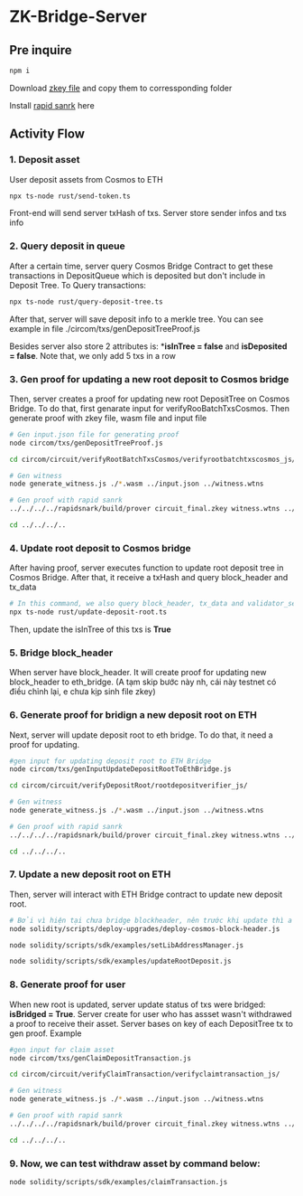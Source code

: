 
# ZK-Bridge-Server
## Pre inquire
```bash
npm i
```

Download [zkey file](https://drive.google.com/file/d/1uZuEaCcZmhyCOMOnYJh5GZ7_pgR4SMlv/view?usp=sharing) and copy them to corressponding folder

Install [rapid sanrk](https://github.com/iden3/rapidsnark) here

## Activity Flow
### 1. Deposit asset
User deposit assets from Cosmos to ETH
```bash
npx ts-node rust/send-token.ts
```
Front-end will send server txHash of txs. Server store sender infos and txs info
### 2. Query deposit in queue
After a certain time, server query Cosmos Bridge Contract to get these transactions in DepositQueue which is deposited but don't include in Deposit Tree. To Query transactions:
```bash
npx ts-node rust/query-deposit-tree.ts
```
After that, server will save deposit info to a merkle tree. You can see example in file ./circom/txs/genDepositTreeProof.js

Besides server also store 2 attributes is: ***isInTree = false** and **isDeposited = false**. Note that, we only add 5 txs in a row

### 3. Gen proof for updating a new root deposit to Cosmos bridge
 Then, server creates a proof for updating new root DepositTree on Cosmos Bridge. To do that, first genarate input for verifyRooBatchTxsCosmos. Then generate proof with zkey file, wasm file and input file
```bash
# Gen input.json file for generating proof
node circom/txs/genDepositTreeProof.js

cd circom/circuit/verifyRootBatchTxsCosmos/verifyrootbatchtxscosmos_js/

# Gen witness
node generate_witness.js ./*.wasm ../input.json ../witness.wtns

# Gen proof with rapid sanrk
../../../../rapidsnark/build/prover circuit_final.zkey witness.wtns ../../../../resources/updateRootDepositToCosmosBridge/proof.json ../../../../resources/updateRootDepositToCosmosBridge/public.json

cd ../../../..
```

### 4. Update root deposit to Cosmos bridge
After having proof, server executes function to update root deposit tree in Cosmos Bridge. After that, it receive a txHash and query block_header and tx_data
```bash
# In this command, we also query block_header, tx_data and validator_set after updating root
npx ts-node rust/update-deposit-root.ts
```
Then, update the isInTree of this txs is **True**

### 5. Bridge block_header
When server have block_header. It will create proof for updating new block_header to eth_bridge. (A tạm skip bước này nh, cái này testnet có điều chỉnh lại, e chưa kịp sinh file zkey)

### 6. Generate proof for bridign a new deposit root on ETH
Next, server will update deposit root to eth bridge. To do that, it need a proof for updating.
```bash
#gen input for updating deposit root to ETH Bridge
node circom/txs/genInputUpdateDepositRootToEthBridge.js

cd circom/circuit/verifyDepositRoot/rootdepositverifier_js/

# Gen witness
node generate_witness.js ./*.wasm ../input.json ../witness.wtns

# Gen proof with rapid sanrk
../../../../rapidsnark/build/prover circuit_final.zkey witness.wtns ../../../../resources/updateRootDepositToEthBridge/proof.json ../../../../resources/updateRootDepositToEthBridge/public.json

cd ../../../..
```
### 7. Update a new deposit root on ETH
Then, server will interact with ETH Bridge contract to update new deposit root.
```bash
# Bởi vì hiện tại chưa bridge blockheader, nên trước khi update thì a chạy giúp e 2 cái lệnh này, nó deploy 1 cái block_header mới
node solidity/scripts/deploy-upgrades/deploy-cosmos-block-header.js

node solidity/scripts/sdk/examples/setLibAddressManager.js

node solidity/scripts/sdk/examples/updateRootDeposit.js
```

### 8. Generate proof for user
When new root is updated, server update status of txs were bridged: **isBridged =  True**.  Server create for  user who has assset wasn't withdrawed a proof to receive their asset. Server bases on key of each DepositTree tx to gen proof. Example

```bash
#gen input for claim asset
node circom/txs/genClaimDepositTransaction.js

cd circom/circuit/verifyClaimTransaction/verifyclaimtransaction_js/

# Gen witness
node generate_witness.js ./*.wasm ../input.json ../witness.wtns

# Gen proof with rapid sanrk
../../../../rapidsnark/build/prover circuit_final.zkey witness.wtns ../../../../resources/verifyClaimTransaction/proof.json ../../../../resources/verifyClaimTransaction/public.json

cd ../../../..
```

### 9. Now, we can test withdraw asset by command below:
```bash
node solidity/scripts/sdk/examples/claimTransaction.js
```





